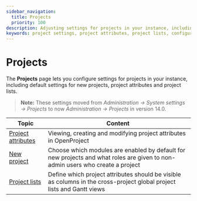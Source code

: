 ```yaml
---
sidebar_navigation:
  title: Projects
  priority: 100
description: Adjusting settings for projects in your instance, including defaults for new projects, project attributes and project lists.
keywords: project settings, project attributes, project lists, configuration, new projects
---
```

# Projects

The **Projects** page lets you configure settings for projects in your instance, including default settings for new projects, project attributes and project lists.

>**Note:** These settings moved from *Administration → System settings → Projects* to now *Administration → Projects* in version 14.0.

| Topic                                    | Content                                                      |
| ---------------------------------------- | ------------------------------------------------------------ |
| [Project attributes](project-attributes) | Viewing, creating and modifying project attributes in OpenProject |
| [New project](new-project)               | Choose which modules are enabled by default for new projects and what roles are given to non-admin users who create a project |
| [Project lists](project-lists)           | Define which project attributes should be visible as columns in the cross-project global project lists and Gantt views |
